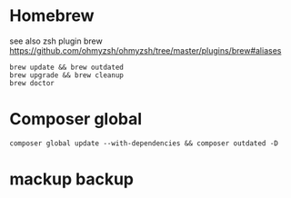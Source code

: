 # Homebrew

see also zsh plugin brew https://github.com/ohmyzsh/ohmyzsh/tree/master/plugins/brew#aliases

```
brew update && brew outdated
brew upgrade && brew cleanup
brew doctor
```

# Composer global

`composer global update --with-dependencies && composer outdated -D`

# mackup backup